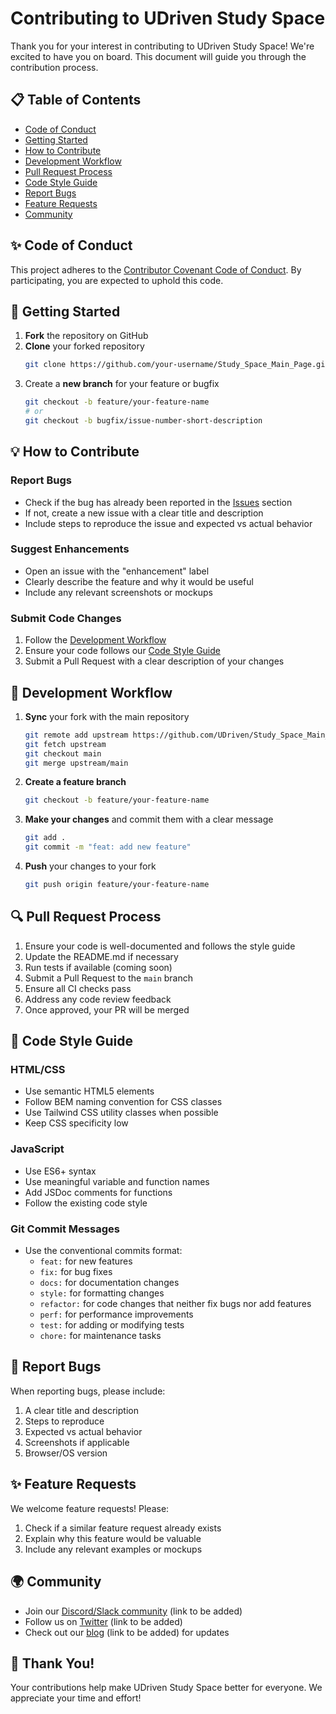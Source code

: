 # Contributing to UDriven Study Space

Thank you for your interest in contributing to UDriven Study Space! We're excited to have you on board. This document will guide you through the contribution process.

## 📋 Table of Contents

- [Code of Conduct](#-code-of-conduct)
- [Getting Started](#-getting-started)
- [How to Contribute](#-how-to-contribute)
- [Development Workflow](#-development-workflow)
- [Pull Request Process](#-pull-request-process)
- [Code Style Guide](#-code-style-guide)
- [Report Bugs](#-report-bugs)
- [Feature Requests](#-feature-requests)
- [Community](#-community)

## ✨ Code of Conduct

This project adheres to the [Contributor Covenant Code of Conduct](CODE_OF_CONDUCT.md). By participating, you are expected to uphold this code.

## 🚀 Getting Started

1. **Fork** the repository on GitHub
2. **Clone** your forked repository
   ```bash
   git clone https://github.com/your-username/Study_Space_Main_Page.git
   ```
3. Create a **new branch** for your feature or bugfix
   ```bash
   git checkout -b feature/your-feature-name
   # or
   git checkout -b bugfix/issue-number-short-description
   ```

## 💡 How to Contribute

### Report Bugs
- Check if the bug has already been reported in the [Issues](https://github.com/UDriven/Study_Space_Main_Page/issues) section
- If not, create a new issue with a clear title and description
- Include steps to reproduce the issue and expected vs actual behavior

### Suggest Enhancements
- Open an issue with the "enhancement" label
- Clearly describe the feature and why it would be useful
- Include any relevant screenshots or mockups

### Submit Code Changes
1. Follow the [Development Workflow](#-development-workflow)
2. Ensure your code follows our [Code Style Guide](#-code-style-guide)
3. Submit a Pull Request with a clear description of your changes

## 🔄 Development Workflow

1. **Sync** your fork with the main repository
   ```bash
   git remote add upstream https://github.com/UDriven/Study_Space_Main_Page.git
   git fetch upstream
   git checkout main
   git merge upstream/main
   ```

2. **Create a feature branch**
   ```bash
   git checkout -b feature/your-feature-name
   ```

3. **Make your changes** and commit them with a clear message
   ```bash
   git add .
   git commit -m "feat: add new feature"
   ```

4. **Push** your changes to your fork
   ```bash
   git push origin feature/your-feature-name
   ```

## 🔍 Pull Request Process

1. Ensure your code is well-documented and follows the style guide
2. Update the README.md if necessary
3. Run tests if available (coming soon)
4. Submit a Pull Request to the `main` branch
5. Ensure all CI checks pass
6. Address any code review feedback
7. Once approved, your PR will be merged

## 🎨 Code Style Guide

### HTML/CSS
- Use semantic HTML5 elements
- Follow BEM naming convention for CSS classes
- Use Tailwind CSS utility classes when possible
- Keep CSS specificity low

### JavaScript
- Use ES6+ syntax
- Use meaningful variable and function names
- Add JSDoc comments for functions
- Follow the existing code style

### Git Commit Messages
- Use the conventional commits format:
  - `feat:` for new features
  - `fix:` for bug fixes
  - `docs:` for documentation changes
  - `style:` for formatting changes
  - `refactor:` for code changes that neither fix bugs nor add features
  - `perf:` for performance improvements
  - `test:` for adding or modifying tests
  - `chore:` for maintenance tasks

## 🐛 Report Bugs

When reporting bugs, please include:
1. A clear title and description
2. Steps to reproduce
3. Expected vs actual behavior
4. Screenshots if applicable
5. Browser/OS version

## ✨ Feature Requests

We welcome feature requests! Please:
1. Check if a similar feature request already exists
2. Explain why this feature would be valuable
3. Include any relevant examples or mockups

## 🌍 Community

- Join our [Discord/Slack community]() (link to be added)
- Follow us on [Twitter]() (link to be added)
- Check out our [blog]() (link to be added) for updates

## 🙏 Thank You!

Your contributions help make UDriven Study Space better for everyone. We appreciate your time and effort!
